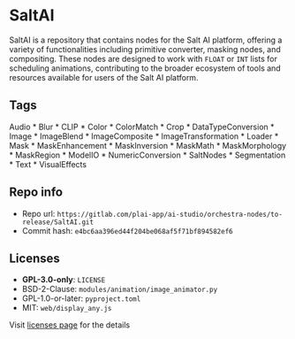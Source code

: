 # SaltAI
SaltAI is a repository that contains nodes for the Salt AI platform, offering a variety of functionalities including primitive converter, masking nodes, and compositing. These nodes are designed to work with `FLOAT` or `INT` lists for scheduling animations, contributing to the broader ecosystem of tools and resources available for users of the Salt AI platform.

## Tags
Audio * Blur * CLIP * Color * ColorMatch * Crop * DataTypeConversion * Image * ImageBlend * ImageComposite * ImageTransformation * Loader * Mask * MaskEnhancement * MaskInversion * MaskMath * MaskMorphology * MaskRegion * ModelIO * NumericConversion * SaltNodes * Segmentation * Text * VisualEffects

## Repo info
- Repo url: `https://gitlab.com/plai-app/ai-studio/orchestra-nodes/to-release/SaltAI.git`
- Commit hash: `e4bc6aa396ed44f204be068af5f71bf894582ef6`

## Licenses
- **GPL-3.0-only**: `LICENSE`
- BSD-2-Clause: `modules/animation/image_animator.py`
- GPL-1.0-or-later: `pyproject.toml`
- MIT: `web/display_any.js`

Visit [licenses page](licenses.md) for the details

